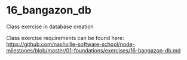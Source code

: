 # 16_bangazon_db
Class exercise in database creation


Class exercise requirements can be found here:
https://github.com/nashville-software-school/node-milestones/blob/master/01-foundations/exercises/16-bangazon-db.md

